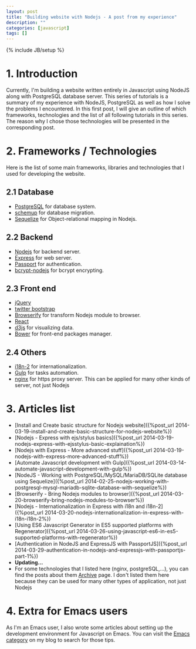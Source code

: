 ```yaml
---
layout: post
title: "Building website with Nodejs - A post from my experience"
description: ""
categories: [javascript]
tags: []
---
```

{% include JB/setup %}

# 1. Introduction

Currently, I'm building a website written entirely in Javascript using NodeJS
along with PostgreSQL database server. This series of tutorials is a summary of
my experience with NodeJS, PostgreSQL as well as how I solve the problems I
encountered. In this first post, I will give an outline of which frameworks,
technologies and the list of all following tutorials in this series. The reason
why I chose those technologies will be presented in the corresponding post.

# 2. Frameworks / Technologies

Here is the list of some main frameworks, libraries and technologies that I used
for developing the website.

## 2.1 Database

- [PostgreSQL](http://www.postgresql.org/) for database system.
- [schemup](https://github.com/brendonh/schemup) for database migration.
- [Sequelize](http://sequelizejs.com/) for Object-relational mapping in Nodejs.

## 2.2 Backend

- [Nodejs](http://nodejs.org/) for backend server.
- [Express](http://expressjs.com/) for web server.
- [Passport](http://passportjs.org/) for authentication.
- [bcrypt-nodejs](https://www.npmjs.org/package/bcrypt-nodejs) for bcrypt
  encrypting.

<!-- more -->

## 2.3 Front end

- [jQuery](http://jquery.com/)
- [twitter bootstrap](http://getbootstrap.com/)
- [Browserify](http://browserify.org/) for transform Nodejs module to browser.
- [React](http://facebook.github.io/react/)
- [d3js](http://d3js.org/) for visualizing data.
- [Bower](http://bower.io/) for front-end packages manager.

## 2.4 Others

- [i18n-2](https://github.com/jeresig/i18n-node-2) for internationalization.
- [Gulp](http://gulpjs.com/) for tasks automation.
- [nginx](http://nginx.org/) for https proxy server. This can be applied for
  many other kinds of server, not just Nodejs

# 3. Articles list

- [Install and Create basic structure for Nodejs website]({%post_url 2014-03-19-install-and-create-basic-structure-for-nodejs-website%})
- [Nodejs - Express with ejs/stylus basics]({%post_url 2014-03-19-nodejs-express-with-ejsstylus-basic-explaination%})
- [Nodejs with Express - More advanced stuff]({%post_url 2014-03-19-nodejs-with-express-more-advanced-stuff%})
- [Automate Javascript development with Gulp]({%post_url 2014-03-14-automate-javascript-development-with-gulp%})
- [NodeJS - Working with PostgreSQL/MySQL/MariaDB/SQLite database using Sequelize]({%post_url 2014-02-25-nodejs-working-with-postgresql-mysql-mariadb-sqlite-database-with-sequelize%})
- [Browserify - Bring Nodejs modules to browser]({%post_url 2014-03-20-browserify-bring-nodejs-modules-to-browser%})
- [Nodejs - Internationalization in Express with i18n and i18n-2]({%post_url 2014-03-20-nodejs-internationalization-in-express-with-i18n-i18n-2%})
- [Using ES6 Javascript Generator in ES5 supported platforms with Regenerator]({%post_url 2014-03-26-using-javascript-es6-in-es5-supported-platforms-with-regenerator%})
- [Authentication in NodeJS and ExpressJS with PassportJS]({%post_url 2014-03-29-authentication-in-nodejs-and-expressjs-with-passportjs-part-1%})
- **Updating...**
- For some technologies that I listed here (nginx, postgreSQL,...), you can find
  the posts about them [Archive](/archive.html) page. I don't listed them here
  because they can be used for many other types of application, not just Nodejs

<!-- zoom behavior in d3 -->

# 4. Extra for Emacs users

As I'm an Emacs user, I also wrote some articles about setting up the
development environment for Javascript on Emacs. You can visit the
[Emacs category](http://truongtx.me/categories.html#emacs-ref) on my blog to
search for those tips.
